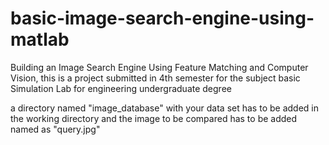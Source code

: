 # basic-image-search-engine-using-matlab
Building an Image Search Engine Using Feature Matching and Computer Vision, this is a project submitted in 4th semester for the subject basic Simulation Lab for engineering undergraduate degree

a directory named "image_database" with your data set has to be added in the working directory
and the image to be compared has to be added named as "query.jpg"
